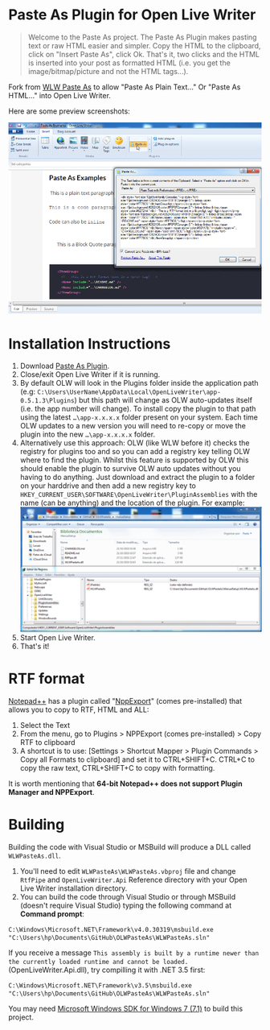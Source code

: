 # Paste As Plugin for Open Live Writer

> Welcome to the Paste As project. The Paste As Plugin makes pasting text or raw HTML easier and simpler. Copy the HTML to the clipboard, click on "Insert Paste As", click Ok. That's it, two clicks and the HTML is inserted into your post as formatted HTML (i.e. you get the image/bitmap/picture and not the HTML tags...).

Fork from [WLW Paste As](https://coolthingoftheday.blogspot.com/2006/09/wlw-paste-as-10-plugin-preview.html) to allow "Paste As Plain Text..." Or "Paste As HTML..." into Open Live Writer.

Here are some preview screenshots:

![Paste As](Screenshots/WLWPasteAs.1.0.g.gif)

# Installation Instructions

1. Download [Paste As Plugin](https://github.com/coldscientist/OLWPasteAs/releases/latest).
2. Close/exit Open Live Writer if it is running.
3. By default OLW will look in the Plugins folder inside the application path (e.g: `C:\Users\UserName\AppData\Local\OpenLiveWriter\app-0.5.1.3\Plugins`) but this path will change as OLW auto-updates itself (i.e. the app number will change). To install copy the plugin to that path using the latest `…\app-x.x.x.x` folder present on your system. Each time OLW updates to a new version you will need to re-copy or move the plugin into the new `…\app-x.x.x.x` folder.
4. Alternatively use this approach: OLW (like WLW before it) checks the registry for plugins too and so you can add a registry key telling OLW where to find the plugin. Whilst this feature is supported by OLW this should enable the plugin to survive OLW auto updates without you having to do anything. Just download and extract the plugin to a folder on your harddrive and then add a new registry key to `HKEY_CURRENT_USER\SOFTWARE\OpenLiveWriter\PluginAssemblies` with the name (can be anything) and the location of the plugin. For example: ![OLW Plugin Assemblies](Screenshots/OLWPasteAs-PluginAssemblies.gif)
4. Start Open Live Writer.
5. That's it!

# RTF format

[Notepad++](http://notepad-plus.sourceforge.net/uk/site.htm) has a plugin called "[NppExport]((https://stackoverflow.com/questions/3475790/copy-notepad-text-with-formatting))" (comes pre-installed) that allows you to copy to RTF, HTML and ALL:

1. Select the Text
1. From the menu, go to Plugins > NPPExport (comes pre-installed) > Copy RTF to clipboard
1. A shortcut is to use: [Settings > Shortcut Mapper > Plugin Commands > Copy all Formats to clipboard] and set it to CTRL+SHIFT+C. CTRL+C to copy the raw text, CTRL+SHIFT+C to copy with formatting.

It is worth mentioning that **64-bit Notepad++ does not support Plugin Manager and NPPExport**.

# Building

Building the code with Visual Studio or MSBuild will produce a DLL called `WLWPasteAs.dll`.

1. You'll need to edit `WLWPasteAs\WLWPasteAs.vbproj` file and change `RtfPipe` and `OpenLiveWriter.Api` Reference directory with your Open Live Writer installation directory.
1. You can build the code through Visual Studio or through MSBuild (doesn't require Visual Studio) typing the following command at **Command prompt**:

```
C:\Windows\Microsoft.NET\Framework\v4.0.30319\msbuild.exe "C:\Users\hp\Documents\GitHub\OLWPasteAs\WLWPasteAs.sln"
```

If you receive a message `This assembly is built by a runtime newer than the currently loaded runtime and cannot be loaded.` (OpenLiveWriter.Api.dll), try
compilling it with .NET 3.5 first:

```
C:\Windows\Microsoft.NET\Framework\v3.5\msbuild.exe "C:\Users\hp\Documents\GitHub\OLWPasteAs\WLWPasteAs.sln"
```

You may need [Microsoft Windows SDK for Windows 7 (7.1)](https://github.com/coldscientist/OLWInlineCode#compilling) to build this project.
